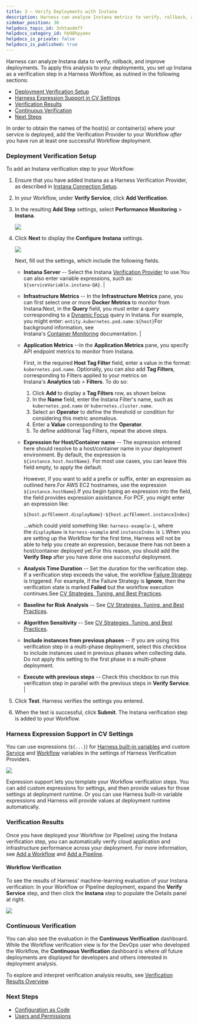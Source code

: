 ```yaml
---
title: 3 – Verify Deployments with Instana
description: Harness can analyze Instana metrics to verify, rollback, and improve deployments.
sidebar_position: 30
helpdocs_topic_id: 3nhtaodeff
helpdocs_category_id: hb98hpyemv
helpdocs_is_private: false
helpdocs_is_published: true
---
```


Harness can analyze Instana data to verify, rollback, and improve deployments. To apply this analysis to your deployments, you set up Instana as a verification step in a Harness Workflow, as outined in the following sections:

* [Deployment Verification Setup](../datadog-verification/3-verify-deployments-with-datadog.md#deployment-verification-setup)
* [Harness Expression Support in CV Settings](#harness_expression_support_in_cv_settings)
* [Verification Results](../datadog-verification/3-verify-deployments-with-datadog.md#verification-results)
* [Continuous Verification](../datadog-verification/3-verify-deployments-with-datadog.md#continuous-verification)
* [Next Steps](../datadog-verification/3-verify-deployments-with-datadog.md#next-steps)

In order to obtain the names of the host(s) or container(s) where your service is deployed, add the Verification Provider to your Workflow *after* you have run at least one successful Workflow deployment.

### Deployment Verification Setup

To add an Instana verification step to your Workflow:

1. Ensure that you have added Instana as a Harness Verification Provider, as described in [Instana Connection Setup](instana-connection-setup.md).
2. In your Workflow, under **Verify Service**, click **Add Verification**.
3. In the resulting **Add Step** settings, select **Performance Monitoring** > **Instana**.

   ![](./static/instana-verify-deployments-07.png)
	 
4. Click **Next** to display the **Configure** **Instana** settings.

   ![](./static/instana-verify-deployments-08.png)

   Next, fill out the settings, which include the following fields.  

    
    * **Instana Server** -- Select the Instana [Verification Provider](instana-connection-setup.md) to use.You can also enter variable expressions, such as: `${serviceVariable.instana-QA}`. |
    
    * **Infrastructure Metrics** -- In the **Infrastructure Metrics** pane, you can first select one or  more **Docker Metrics** to monitor from Instana:Next, in the **Query** field, you must enter a query corresponding to a [Dynamic Focus](https://www.ibm.com/docs/en/instana-observability/current?topic=instana-filtering-dynamic-focus) query in Instana. For example, you might enter: `entity.kubernetes.pod.name:${host}`For background information, see Instana's [Container Monitoring](https://www.ibm.com/docs/en/instana-observability/current?topic=infrastructure-monitoring-containers) documentation. |
    
    * **Application Metrics** --In the **Application Metrics** pane, you specify API endpoint metrics to monitor from Instana.
    
      First, in the required **Host Tag Filter** field, enter a value in the format: `kubernetes.pod.name`.
      Optionally, you can also add **Tag Filters**, corresponding to Filters applied to your metrics on Instana's **Analytics** tab > **Filters**.
      To do so:
      
      1. Click **Add** to display a **Tag Filters** row, as shown below.
      2. In the **Name** field, enter the Instana Filter's name, such as `kubernetes.pod.name` or `kubernetes.cluster.name`.
      3. Select an **Operator** to define the threshold or condition for considering this metric anomalous.
      4. Enter a **Value** corresponding to the **Operator**.
      5. To define additional Tag Filters, repeat the above steps. 
    
    * **Expression for Host/Container name** -- The expression entered here should resolve to a host/container name in your deployment environment. By default, the expression is `${instance.host.hostName}`.
      For most use cases, you can leave this field empty, to apply the default. 
      
      However, if you want to add a prefix or suffix, enter an expression as outlined here.For AWS EC2 hostnames, use the expression `${instance.hostName`}.If you begin typing an expression into the field, the field provides expression assistance. For PCF, you might enter an expression like:
      ```
      ${host.pcfElement.displayName}-${host.pcfElement.instanceIndex}
      ```
      ...which could yield something like: `harness-example-1`, where the `displayName` is `harness-example` and `instanceIndex` is `1`.When you are setting up the Workflow for the first time, Harness will not be able to help you create an expression, because there has not been a host/container deployed yet.For this reason, you should add the **Verify Step** after you have done one successful deployment. 
    
    * **Analysis Time Duration** -- Set the duration for the verification step. If a verification step exceeds the value, the workflow [Failure Strategy](../../model-cd-pipeline/workflows/workflow-configuration.md#failure-strategy) is triggered. For example, if the Failure Strategy is **Ignore**, then the verification state is marked **Failed** but the workflow execution continues.See [CV Strategies, Tuning, and Best Practices](../continuous-verification-overview/concepts-cv/cv-strategies-and-best-practices.md). 
    
    * **Baseline for Risk Analysis** -- See [CV Strategies, Tuning, and Best Practices](../continuous-verification-overview/concepts-cv/cv-strategies-and-best-practices.md).
    
    * **Algorithm Sensitivity** -- See [CV Strategies, Tuning, and Best Practices](../continuous-verification-overview/concepts-cv/cv-strategies-and-best-practices.md#algorithm-sensitivity-and-failure-criteria). 
    
    * **Include instances from previous phases** -- If you are using this verification step in a multi-phase deployment, select this checkbox to include instances used in previous phases when collecting data. Do not apply this setting to the first phase in a multi-phase deployment. 
    * **Execute with previous steps** -- Check this checkbox to run this verification step in parallel with the previous steps in **Verify Service**. |

5. Click **Test**. Harness verifies the settings you entered.

6. When the test is successful, click **Submit**. The Instana verification step is added to your Workflow.

### Harness Expression Support in CV Settings

You can use expressions (`${...}`) for [Harness built-in variables](../../kubernetes-deployments/workflow-variables-expressions.md) and custom [Service](../../model-cd-pipeline/setup-services/service-configuration.md) and [Workflow](../../model-cd-pipeline/workflows/add-workflow-variables-new-template.md) variables in the settings of Harness Verification Providers.

![](./static/instana-verify-deployments-09.png)

Expression support lets you template your Workflow verification steps. You can add custom expressions for settings, and then provide values for those settings at deployment runtime. Or you can use Harness built-in variable expressions and Harness will provide values at deployment runtime automatically.

### Verification Results

Once you have deployed your Workflow (or Pipeline) using the Instana verification step, you can automatically verify cloud application and infrastructure performance across your deployment. For more information, see [Add a Workflow](../../model-cd-pipeline/workflows/workflow-configuration.md) and [Add a Pipeline](../../model-cd-pipeline/pipelines/pipeline-configuration.md).

#### Workflow Verification

To see the results of Harness' machine-learning evaluation of your Instana verification: In your Workflow or Pipeline deployment, expand the **Verify Service** step, and then click the **Instana** step to populate the Details panel at right.

![](./static/instana-verify-deployments-10.png)

### Continuous Verification

You can also see the evaluation in the **Continuous Verification** dashboard. While the Workflow verification view is for the DevOps user who developed the Workflow, the **Continuous Verification** dashboard is where *all* future deployments are displayed for developers and others interested in deployment analysis.

To explore and interpret verification analysis results, see [Verification Results Overview](../continuous-verification-overview/concepts-cv/deployment-verification-results.md).

### Next Steps

* [Configuration as Code](../../../firstgen-platform/config-as-code/configuration-as-code.md)
* [Users and Permissions](../../../firstgen-platform/security/access-management-howtos/users-and-permissions.md)

